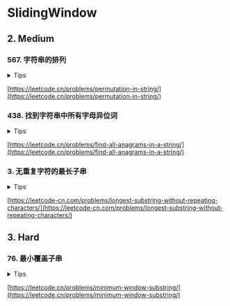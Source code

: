 # SlidingWindow

## 2. Medium

### 567. 字符串的排列

<details>
<summary>Tips</summary>

1. 相当于是一个定长窗口, `right - left + 1 >= s1cs.length`
2. `valid == need.size()`,这时说明找到了返回`true`

</details>

[https://leetcode.cn/problems/permutation-in-string/](https://leetcode.cn/problems/permutation-in-string/)

### 438. 找到字符串中所有字母异位词

<details>
<summary>Tips</summary>

1. 相当于是一个定长窗口, `right - left + 1 >= pcs.length`
2. `valid == need.size()`,这时说明找到了`add(left)`

</details>

[https://leetcode.cn/problems/find-all-anagrams-in-a-string/](https://leetcode.cn/problems/find-all-anagrams-in-a-string/)

### 3. 无重复字符的最长子串

<details>
<summary>Tips</summary>

1. 没有`need`和`valid`
2. `window.get(offerC) > 1`,进行缩小窗口
3. `ans = Math.max(ans, right - left + 1);`更新答案

</details>

[https://leetcode-cn.com/problems/longest-substring-without-repeating-characters/](https://leetcode-cn.com/problems/longest-substring-without-repeating-characters/)

## 3. Hard

### 76. 最小覆盖子串

<details>
<summary>Tips</summary>

1. 先找到一个满足条件的最长窗口
2. 然后缩小,条件是valid == need.size()

</details>

[https://leetcode.cn/problems/minimum-window-substring/](https://leetcode.cn/problems/minimum-window-substring/)